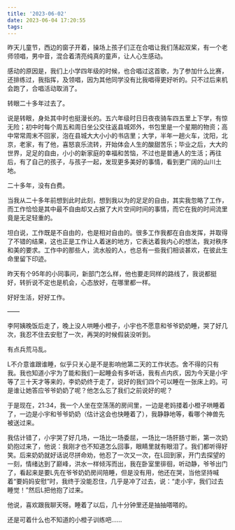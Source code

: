 ```yaml
---
title: '2023-06-02'
date: 2023-06-04 17:20:55
tags:
---
```


昨天儿童节，西边的窗子开着，操场上孩子们正在合唱让我们荡起双桨，有一个老师领唱，男中音，混合着清亮纯真的童声，让人心生感动。

感动的原因是，我们上小学四年级的时候，也合唱过这首歌，为了参加什么比赛，还排练过，我指挥，及领唱，因为其他同学没有比我唱得更好听的。只不过后来机会跑了，合唱活动取消了。

转眼二十多年过去了。

说是转眼，身处其中时也挺漫长的。五六年级时日日夜夜骑车四五里上下学，有惊无险；初中时每个周五和周日坐公交往返县城郊外，书包里是一个星期的物资；高中常常周末不回家，泡在县城大大小小的书店里；大学，半年一趟火车，沈阳，北京，老家，有了他，喜怒哀乐流转，开始体会人生的酸甜苦乐；毕业之后，大大的世界，足足的自由，小小的新家庭的幸福和苦恼，不过也是普通人的生活；再往后，有了自己的孩子，与孩子一起，发现更多美好的事情，看到更广阔的山川土地。

二十多年，没有白费。

当我从二十多年前想到此时此刻，想到我以为的足足的自由，其实我忽略了工作，而工作恰恰是其中最不自由却又占据了大片空间时间的事情，而它在我的时间流里竟是无足轻重的。

坦白说，工作既是不自由的，也是相对自由的。很多工作我都在自由发挥，并取得了不错的结果，这也正是工作让人着迷的地方，它表达着我内心的想法，我对秩序和美的要求。工作中的那些人，流水般的人，也总有一些我们相谈甚欢，在彼此生命里留下印迹。

昨天有个95年的小同事问，新部门怎么样，他也要走同样的路线了，我说都挺好，转折说不定也是机会，心态放好，在哪里都一样。

好好生活，好好工作。

——

李阿姨晚饭后走了，晚上没人哄睡小橙子，小宇也不愿意和爷爷奶奶睡，哭了好几次，我忍不住去安慰了一次，再哭的时候假装没听到。

有点兵荒马乱。

L不介意谁跟谁睡，似乎只关心是不是影响他第二天的工作状态。舍不得的只有我。我也知道小宇为了能和我们一起睡会有多听话，我有点内疚，因为今天是小宇等了三十天才等来的，李奶奶终于走了，说好的我们四个可以睡在一张床上的。可是谁让她答应爷爷奶奶了呢？他怎么忘了我们之前说好的呢？

于是现在，21:34，我一个人坐在空荡荡的房间里，一边是老妈搂着小橙子哄睡着了，一边是小宇和爷爷奶奶（估计这会也快睡着了），我静静地等，看哪个神兽先被送过来。

我估计错了，小宇哭了好几场，一场比一场委屈，一场比一场肝肠寸断，第一次奶奶抱过来了，他说：我刚才也不知道怎么回事，眼睛里就有眼泪了。我们都听得好笑。后来奶奶就好话说尽拼命劝，他忍了一次又一次，在L回到家，开门去探望的一刻，情绪达到了巅峰，洪水一样倾泻而出，我在卧室里徘徊，听动静，爷爷出门了，看起来是要L先在爷爷奶奶房间陪睡，但是没有用，他还在哭，当他坚持喊着“要妈妈安慰”时，我终于没能忍住，几乎是冲了过去，说：“走小宇，我们过去睡觉！”然后L把他抱了过来。

他说，喜欢跟我聊天呀。睡着了以后，几十分钟里还是抽抽嗒嗒的。

还是可着什么也不知道的小橙子训练吧……


